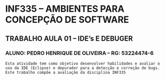 # INF335 – AMBIENTES PARA CONCEPÇÃO DE SOFTWARE
## TRABALHO AULA 01 – IDE’s E DEBUGER
### ALUNO: PEDRO HENRIQUE DE OLIVEIRA – RG: 53224474-6

    Esta atividade tem como objetivo desenvolver habilidades e avaliar o uso da IDE (Eclipse) e depurador para a detecção e correção de bugs. Este trabalho compõe a avaliação da disciplina INF335